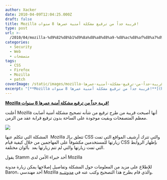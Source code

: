 ```yaml
---
author: Xacker
date: 2010-04-09T12:04:25.000Z
draft: false
title: Mozilla قريبة جداً من ترقيع مشكلة أمنية عمرها 8 سنوات!
type: post
url: >-
  /2010/04/mozilla-%d9%82%d8%b1%d9%8a%d8%a8%d8%a9-%d8%ac%d8%af%d8%a7%d9%8b-%d9%85%d9%86-%d8%aa%d8%b1%d9%82%d9%8a%d8%b9-%d9%85%d8%b4%d9%83%d9%84%d8%a9-%d8%a3%d9%85%d9%86%d9%8a%d8%a9-%d8%b9%d9%85%d8%b1%d9%87%d8%a7/
categories:
  - Security
  - Web
  - متصفحات
tags:
  - CSS
  - Firefox
  - Mozilla
  - patch
coverImage: /static/images/mozilla-قريبة-جداً-من-ترقيع-مشكلة-أمنية-عمرها/mozilla-logo.png
excerpt: "[**Mozilla قريبة جداً من ترقيع مشكلة أمنية عمرها 8 سنوات!**](https://www.it-scoop.com/2010/04/mozilla-%d9%82%d8%b1%d9%8a%d8%a8%d8%a9-%d8%ac%d8%af%d8%a7%d9%8b-%d9%85%d9%86-%d8%aa%d8%b1%d9%82%d9%8a%d8%b9-%d9%85%d8%b4%d9%83%d9%84%d8%a9-%d8%a3%d9%85%d9%86%d9%8a%d8%a9-%d8%b9%d9%85%d8%b1%d9%87%d8%a7/)\n\nأعلنت Mozilla أنها أصبحت قريبة من طرح ترقيع من شأنه تصحيح مشكلة أمنية أصابت معظم المتصفحات وبقيت موجودة على الساحة بدون ترقيع قرابة عقد من الزمن.\n\n\n\nالمشكلة التي تتكلم عنها\_ Mozilla تتعلق"
---
```

[**Mozilla قريبة جداً من ترقيع مشكلة أمنية عمرها 8 سنوات!**](https://www.it-scoop.com/2010/04/mozilla-%d9%82%d8%b1%d9%8a%d8%a8%d8%a9-%d8%ac%d8%af%d8%a7%d9%8b-%d9%85%d9%86-%d8%aa%d8%b1%d9%82%d9%8a%d8%b9-%d9%85%d8%b4%d9%83%d9%84%d8%a9-%d8%a3%d9%85%d9%86%d9%8a%d8%a9-%d8%b9%d9%85%d8%b1%d9%87%d8%a7/)

أعلنت Mozilla أنها أصبحت قريبة من طرح ترقيع من شأنه تصحيح مشكلة أمنية أصابت معظم المتصفحات وبقيت موجودة على الساحة بدون ترقيع قرابة عقد من الزمن.

![](/static/images/mozilla-قريبة-جداً-من-ترقيع-مشكلة-أمنية-عمرها/mozilla-logo.png)

المشكلة التي تتكلم عنها  Mozilla تتعلق بـالـ CSS والتي تترك أرشيف المواقع التي تمت زيارتها للمستخدمين مكشوفاً على المهاجمين من خلال كيفية قيام CSS بإظهار الروابط التي تمت زيارتها والتي لم تتم زيارتها بعد  بألوان مختلفة.

يقول Stamm أحد خبراء الأمن لدى Mozilla

للإطلاع على مزيد من المعلومات حول المشكلة وتفاصيل إصلاحها يمكن زيارة مدونة Baron، أحد مهندسي Mozilla والذي قام بطرح هذا التصحيح وكتب عنه في [مدونتــه](http://dbaron.org/mozilla/visited-privacy).
